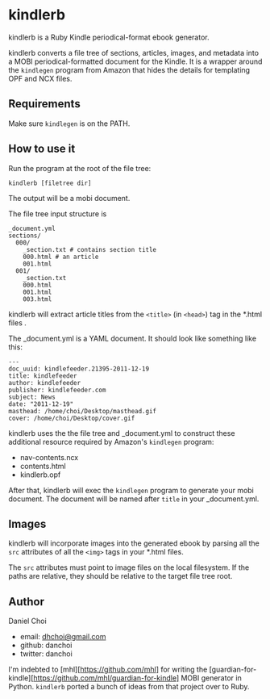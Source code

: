 # kindlerb

kindlerb is a Ruby Kindle periodical-format ebook generator.

kindlerb converts a file tree of sections, articles, images, and metadata into
a MOBI periodical-formatted document for the Kindle. It is a wrapper around the
`kindlegen` program from Amazon that hides the details for templating OPF and NCX
files.

## Requirements

Make sure `kindlegen` is on the PATH.

## How to use it 

Run the program at the root of the file tree:

    kindlerb [filetree dir]

The output will be a mobi document.

The file tree input structure is 

    _document.yml
    sections/
      000/
        _section.txt # contains section title
        000.html # an article
        001.html 
      001/
        _section.txt 
        000.html
        001.html 
        003.html

kindlerb will extract article titles from the `<title>` (in `<head>`) tag in
the *.html files .

The _document.yml is a YAML document. It should look like something like this:

    --- 
    doc_uuid: kindlefeeder.21395-2011-12-19
    title: kindlefeeder
    author: kindlefeeder
    publisher: kindlefeeder.com
    subject: News
    date: "2011-12-19"
    masthead: /home/choi/Desktop/masthead.gif
    cover: /home/choi/Desktop/cover.gif

kindlerb uses the the file tree and _document.yml to construct these additional
resource required by Amazon's `kindlegen` program:

* nav-contents.ncx 
* contents.html
* kindlerb.opf

After that, kindlerb will exec the `kindlegen` program to generate your mobi document.
The document will be named after `title` in your _document.yml.

## Images

kindlerb will incorporate images into the generated ebook by parsing all the
`src` attributes of all the `<img>` tags in your *.html files.

The `src` attributes must point to image files on the local filesystem. If the
paths are relative, they should be relative to the target file tree root. 


## Author 

Daniel Choi 

* email: dhchoi@gmail.com
* github: danchoi
* twitter: danchoi


I'm indebted to [mhl][https://github.com/mhl] for writing the
[guardian-for-kindle][https://github.com/mhl/guardian-for-kindle] MOBI
generator in Python. `kindlerb` ported a bunch of ideas from that project over
to Ruby.




